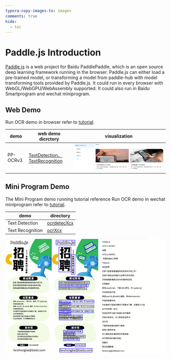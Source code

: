 ```yaml
---
typora-copy-images-to: images
comments: true
hide:
  - toc
---
```


# Paddle.js Introduction

[Paddle.js](https://github.com/PaddlePaddle/Paddle.js) is a web project for Baidu PaddlePaddle, which is an open source deep learning framework running in the browser. Paddle.js can either load a pre-trained model, or transforming a model from paddle-hub with model transforming tools provided by Paddle.js. It could run in every browser with WebGL/WebGPU/WebAssembly supported. It could also run in Baidu Smartprogram and wechat miniprogram.

## Web Demo

Run OCR demo in browser refer to [tutorial](https://github.com/PaddlePaddle/FastDeploy/blob/cd0ee79c91d4ed1103abdc65ff12ccadd23d0827/examples/application/js/WebDemo.md).

|demo|web demo dicrctory|visualization|
|-|-|-|
|PP-OCRv3|[TextDetection、TextRecognition](https://github.com/PaddlePaddle/FastDeploy/tree/develop/examples/application/js/web_demo/src/pages/cv/ocr/)|![](./images/196874354-1b5eecb0-f273-403c-aa6c-4463bf6d78db.png)|

## Mini Program Demo

The Mini Program demo running tutorial reference
Run OCR demo in wechat miniprogram refer to [tutorial](https://github.com/PaddlePaddle/FastDeploy/tree/develop/examples/application/js/mini_program).

|demo|directory|
|-|-|
|Text Detection| [ocrdetecXcx](https://github.com/PaddlePaddle/FastDeploy/tree/develop/examples/application/js/mini_program/ocrdetectXcx/) |
|Text Recognition| [ocrXcx](https://github.com/PaddlePaddle/FastDeploy/tree/develop/examples/application/js/mini_program/ocrXcx/) |

![](./images/197918203-c7d46f8a-75d4-47f9-9687-405ee0d6727e.gif)

